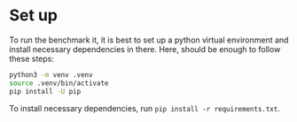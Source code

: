 # Set up

To run the benchmark it, it is best to set up a python virtual environment
and install necessary dependencies in there. Here, should be enough to follow
these steps:

```sh
python3 -m venv .venv
source .venv/bin/activate
pip install -U pip
```

To install necessary dependencies, run `pip install -r requirements.txt`.